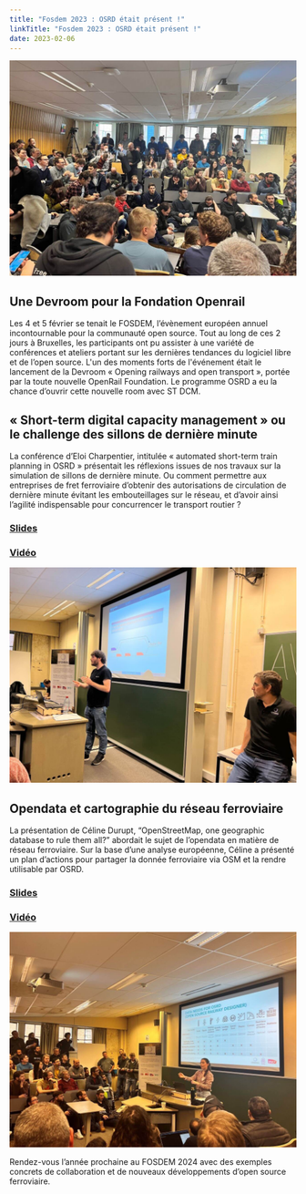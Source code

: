 ```yaml
---
title: "Fosdem 2023 : OSRD était présent !"
linkTitle: "Fosdem 2023 : OSRD était présent !"
date: 2023-02-06
---
```


![fosdem](img_fosdem2.jpeg)

## Une Devroom pour la Fondation Openrail

Les 4 et 5 février se tenait le FOSDEM, l’évènement européen annuel incontournable pour la communauté open source. 
Tout au long de ces 2 jours à Bruxelles, les participants ont pu assister à une variété de conférences et ateliers portant sur les dernières tendances du logiciel libre et de l’open source.
L'un des moments forts de l'événement était le lancement de la Devroom « Opening railways and open transport », portée par la toute nouvelle OpenRail Foundation. Le programme OSRD a eu la chance d’ouvrir cette nouvelle room avec ST DCM.

## « Short-term digital capacity management » ou le challenge des sillons de dernière minute
La conférence d’Eloi Charpentier, intitulée « automated short-term train planning in OSRD » présentait les réflexions issues de nos travaux sur la simulation de sillons de dernière minute. Ou comment permettre aux entreprises de fret ferroviaire d’obtenir des autorisations de circulation de dernière minute évitant les embouteillages sur le réseau, et d’avoir ainsi l’agilité indispensable pour concurrencer le transport routier ?

### [Slides](https://fosdem.org/2023/schedule/event/rot_osrd/attachments/slides/5586/export/events/attachments/rot_osrd/slides/5586/automated_short_term_train_planning.pdf)
### [Vidéo](https://mirror.cyberbits.eu/fosdem/2023/AW1.126/rot_osrd.webm)

![fosdem](img_fosdem3.jpeg)

## Opendata et cartographie du réseau ferroviaire
La présentation de Céline Durupt, “OpenStreetMap, one geographic database to rule them all?” abordait  le sujet de l’opendata en matière de réseau ferroviaire. Sur la base d’une analyse européenne, Céline a présenté un plan d’actions pour partager la donnée ferroviaire via OSM et la rendre utilisable par OSRD. 

### [Slides](https://mirror.cyberbits.eu/fosdem/2023/AW1.126/rot_osm.webm)
### [Vidéo](https://ftp.fau.de/fosdem/2023/AW1.126/rot_osm.webm)

![fosdem](img_fosdem1.jpeg)

Rendez-vous l’année prochaine au FOSDEM 2024 avec des exemples concrets de collaboration et de nouveaux développements d’open source ferroviaire.

